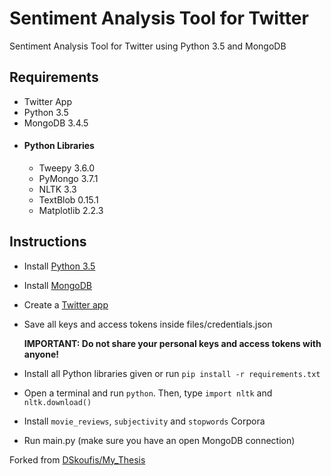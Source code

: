# Sentiment Analysis Tool for Twitter
Sentiment Analysis Tool for Twitter using Python 3.5 and MongoDB

## Requirements
* Twitter App
* Python 3.5
* MongoDB 3.4.5
* #### Python Libraries
  * Tweepy 3.6.0
  * PyMongo 3.7.1
  * NLTK 3.3
  * TextBlob 0.15.1
  * Matplotlib 2.2.3
  
## Instructions
* Install [Python 3.5](https://www.python.org/downloads/release/python-350/)
* Install [MongoDB](https://www.mongodb.com/download-center#community)
* Create a [Twitter app](https://apps.twitter.com/)
* Save all keys and access tokens inside files/credentials.json

  **IMPORTANT: Do not share your personal keys and access tokens with anyone!**

* Install all Python libraries given or run `pip install -r requirements.txt`
* Open a terminal and run `python`. Then, type `import nltk` and `nltk.download()`
* Install `movie_reviews`, `subjectivity` and `stopwords` Corpora
* Run main.py (make sure you have an open MongoDB connection)

Forked from [DSkoufis/My_Thesis](https://github.com/DSkoufis/My_Thesis)
